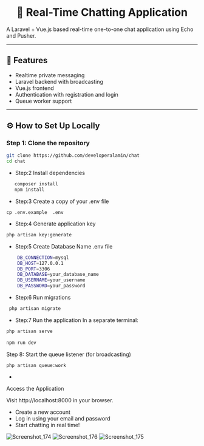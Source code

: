 <h1 align="center">💬 Real-Time Chatting Application</h1>

A Laravel + Vue.js based real-time one-to-one chat application using Echo and Pusher.

---

## 🚀 Features

- Realtime private messaging
- Laravel backend with broadcasting
- Vue.js frontend
- Authentication with registration and login
- Queue worker support

---

## ⚙️ How to Set Up Locally

### Step 1: Clone the repository

```bash
git clone https://github.com/developeralamin/chat
cd chat
```

- Step:2 Install dependencies 
```bash
   composer install
   npm install 
```

- Step:3 Create a copy of your .env file
```
cp .env.example  .env
```

- Step:4 Generate application key
```bash
php artisan key:generate
```

- Step:5  Create Database Name .env file 

```bash
    DB_CONNECTION=mysql
    DB_HOST=127.0.0.1
    DB_PORT=3306
    DB_DATABASE=your_database_name
    DB_USERNAME=your_username
    DB_PASSWORD=your_password
```
- Step:6 Run migrations
```bash
 php artisan migrate
```

- Step:7 Run the application In a separate terminal:
```bash
php artisan serve 
 
npm run dev
```
Step 8: Start the queue listener (for broadcasting)
```bash
php artisan queue:work
```
-
Access the Application

Visit http://localhost:8000 in your browser.
 - Create a new account
 - Log in using your email and password
 - Start chatting in real time!





![Screenshot_174](https://github.com/user-attachments/assets/e01e1338-e19f-43f3-8c83-da455d34f972)
![Screenshot_176](https://github.com/user-attachments/assets/18b86128-0986-45f0-943a-24fca37d2130)
![Screenshot_175](https://github.com/user-attachments/assets/74701019-664a-4c79-b951-0f962646fd1d)


